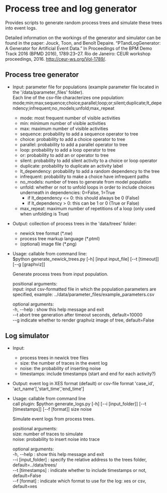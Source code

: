 Process tree and log generator
==============================

Provides scripts to generate random process trees and simulate these trees into event logs.

Detailed information on the workings of the generator and simulator can be found in the paper: Jouck, Toon, and Benoît Depaire. “PTandLogGenerator: A Generator for Artificial Event Data.” In Proceedings of the BPM Demo Track 2016 (BPMD 2016), 1789:23–27. Rio de Janeiro: CEUR workshop proceedings, 2016. http://ceur-ws.org/Vol-1789/.


Process tree generator
----------------------

  * Input: parameter file for populations (example parameter file located in the '/data/parameter_files' folder).  
    Each line of the csv-file characterizes one population:
    mode;min;max;sequence;choice;parallel;loop;or;silent;duplicate;lt_dependency;infrequent;no_models;unfold;max_repeat
    * mode: most frequent number of visible activities
    * min: minimum number of visible activities
    * max: maximum number of visible activities
    * sequence: probability to add a sequence operator to tree
    * choice: probability to add a choice operator to tree
    * parallel: probability to add a parallel operator to tree
    * loop: probability to add a loop operator to tree
    * or: probability to add an or operator to tree
    * silent: probability to add silent activity to a choice or loop operator
    * duplicate: probability to duplicate an activity label
    * lt_dependency: probability to add a random dependency to the tree
    * infrequent: probability to make a choice have infrequent paths
    * no_models: number of trees to generate from model population
    * unfold: whether or not to unfold loops in order to include choices underneath in dependencies: 0=False, 1=True
      * if lt_dependency <= 0: this should always be 0 (False)
      * if lt_dependency > 0: this can be 1 or 0 (True or False)
    * max_repeat: maximum number of repetitions of a loop (only used when unfolding is True)

  * Output: collection of process trees in the 'data/trees' folder:
    * newick tree format (*.nw)
    * process tree markup language (*.ptml)
    * (optional) image file (*.png)
  
  * Usage: callable from command line:  
    $python generate_newick_trees.py [-h] [input input_file] [--t [timeout]] [--g [graphviz]]
    
    Generate process trees from input population.
    
    positional arguments:  
    input: input csv-formatted file in which the population parameters are specified, example: ../data/parameter_files/example_parameters.csv
    
    optional arguments:  
    -h, --help :     show this help message and exit  
    --t abort tree generation after timeout seconds, default=10000  
    --g indicate whether to render graphviz image of tree, default=False  
	
  
Log simulator
-------------

  * Input:
    * process trees in newick tree files
    * size: the number of traces in the event log
    * noise: the probability of inserting noise
    * timestamps: include timestamps (start and end for each activity?)

  * Output: event log in XES format (default) or csv-file format 'case_id', 'act_name'[,'start_time','end_time']

  * Usage: callable from command line  
    call plugin: $python generate_logs.py [-h] [--i [input_folder]] [--t [timestamps]] [--f [format]] size noise
    
    Simulate event logs from process trees.  
      
    positional arguments:  
    size:                number of traces to simulate  
    noise:               probability to insert noise into trace
      
    optional arguments:  
    -h, --help :          show this help message and exit  
    --i [input_folder] : specify the relative address to the trees folder, default=../data/trees/  
    --t [timestamps] :   indicate whether to include timestamps or not, default=False  
    --f [format] : indicate which format to use for the log: xes or csv, default=xes  